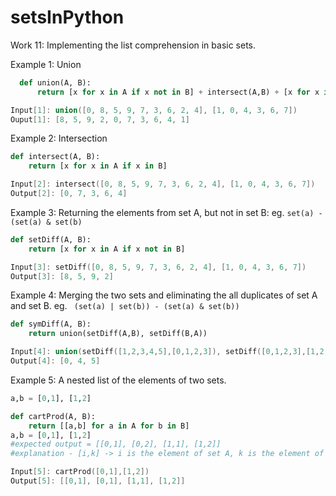 # setsInPython
Work 11: Implementing the list comprehension in basic sets. 

Example 1: Union
```python
  def union(A, B):
      return [x for x in A if x not in B] + intersect(A,B) + [x for x in B if x not in A]
```
```c++
Input[1]: union([0, 8, 5, 9, 7, 3, 6, 2, 4], [1, 0, 4, 3, 6, 7])
Ouput[1]: [8, 5, 9, 2, 0, 7, 3, 6, 4, 1]
```
Example 2: Intersection
```python
def intersect(A, B):
    return [x for x in A if x in B]
```
```c++
Input[2]: intersect([0, 8, 5, 9, 7, 3, 6, 2, 4], [1, 0, 4, 3, 6, 7])
Output[2]: [0, 7, 3, 6, 4]
```
Example 3: Returning the elements from set A, but not in set B: eg. ```set(a) - (set(a) & set(b) ```
```python
def setDiff(A, B):
    return [x for x in A if x not in B]
```
```c++
Input[3]: setDiff([0, 8, 5, 9, 7, 3, 6, 2, 4], [1, 0, 4, 3, 6, 7])
Output[3]: [8, 5, 9, 2]
```

Example 4: Merging the two sets and eliminating the all duplicates of set A and set B. eg. ``` (set(a) | set(b)) - (set(a) & set(b))```
```python
def symDiff(A, B):
    return union(setDiff(A,B), setDiff(B,A))
```
```c++
Input[4]: union(setDiff([1,2,3,4,5],[0,1,2,3]), setDiff([0,1,2,3],[1,2,3,4,5]))
Output[4]: [0, 4, 5]
```
Example 5: A nested list of the elements of two sets.
```python
a,b = [0,1], [1,2]

def cartProd(A, B):
    return [[a,b] for a in A for b in B]
a,b = [0,1], [1,2]
#expected output = [[0,1], [0,2], [1,1], [1,2]]
#explanation - [i,k] -> i is the element of set A, k is the element of set B; and k is from 0th to the last index for each i. 
```
```c++
Input[5]: cartProd([0,1],[1,2])
Output[5]: [[0,1], [0,1], [1,1], [1,2]]
```

